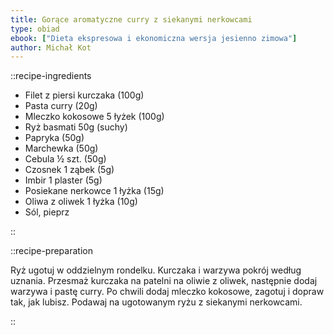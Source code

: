 ```yaml
---
title: Gorące aromatyczne curry z siekanymi nerkowcami
type: obiad
ebook: ["Dieta ekspresowa i ekonomiczna wersja jesienno zimowa"]
author: Michał Kot
---
```


::recipe-ingredients

- Filet z piersi kurczaka (100g)
- Pasta curry (20g)
- Mleczko kokosowe 5 łyżek (100g)
- Ryż basmati 50g (suchy)
- Papryka (50g)
- Marchewka (50g)
- Cebula ½ szt. (50g)
- Czosnek 1 ząbek (5g)
- Imbir 1 plaster (5g)
- Posiekane nerkowce 1 łyżka (15g)
- Oliwa z oliwek 1 łyżka (10g)
- Sól, pieprz

::

::recipe-preparation

Ryż ugotuj w oddzielnym rondelku. Kurczaka i warzywa pokrój według uznania. Przesmaż kurczaka na patelni na oliwie z oliwek, następnie dodaj warzywa i pastę curry. Po chwili dodaj mleczko kokosowe, zagotuj i dopraw tak, jak lubisz. Podawaj na ugotowanym ryżu z siekanymi nerkowcami.

::